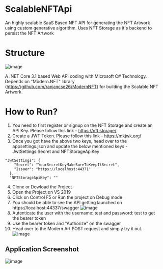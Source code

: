 # ScalableNFTApi

An highly scalable SaaS Based NFT API for generating the NFT Artwork using custom generative algorithm. Uses NFT Storage as it's backend to persist the NFT Artwork

# Structure

![image](https://user-images.githubusercontent.com/2565797/131245117-39c9cadf-7135-4fcb-84a4-d467acba241a.png)

A .NET Core 3.1 based Web API coding with Microsoft C# Technology. Depends on "Modern.NFT" library (https://github.com/ranjancse26/ModernNFT) for building the Scalable NFT Artwork.

# How to Run?

1) You need to first register or signup on the NFT Storage and create an API Key. Please follow this link - https://nft.storage/
2) Create a JWT Token. Please follow this link - https://mkjwk.org/
3) Once you got have the above two keys, head over to the appsettings.json and update the below mentioned keys - JwtSettings:Secret and NFTStorageApiKey
```
"JwtSettings": {
    "Secret": "YourSecretKeyMakeSureToKeepItSecret",
    "Issuer": "https://localhost:44371"
  },
  "NFTStorageApiKey": ""
```
4) Clone or Dowload the Project
5) Open the Project on VS 2019
6) Click on Control F5 or Run the project on Debug mode
7) You should be able to see the API getting launched on https://localhost:44337/swagger
![image](https://user-images.githubusercontent.com/2565797/131245358-0e4a5bad-ea7d-4934-b0a0-de65dc0af0f4.png)
8) Autenticate the user with the username: test and password: test to get the bearer token
9) Use the bearer token and "Authorize" on the swagger
10) Head over to the Modern Art POST request and simply try it out.
![image](https://user-images.githubusercontent.com/2565797/131245421-7fd148cc-4409-402f-8ace-07a9c16f863b.png)

## Application Screenshot

![image](https://user-images.githubusercontent.com/2565797/131365784-347e45da-3a8e-47bb-98b8-acdb7cc66907.png)

